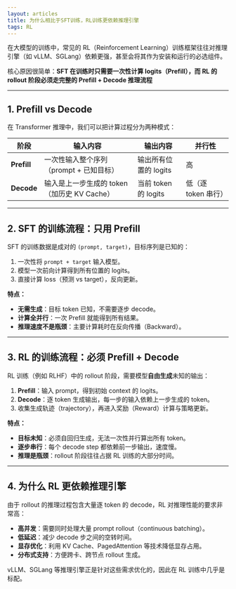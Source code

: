 ```yaml
---
layout: articles
title: 为什么相比于SFT训练，RL训练更依赖推理引擎
tags: RL
---
```



在大模型的训练中，常见的 RL（Reinforcement Learning）训练框架往往对推理引擎（如 vLLM、SGLang）依赖更强，甚至会将其作为安装和运行的必选组件。

核心原因很简单：**SFT 在训练时只需要一次性计算 logits（Prefill），而 RL 的 rollout 阶段必须走完整的 Prefill + Decode 推理流程**

---

## 1. Prefill vs Decode

在 Transformer 推理中，我们可以把计算过程分为两种模式：

| 阶段          | 输入内容                          | 输出内容              | 并行性           |
| ----------- | ----------------------------- | ----------------- | ------------- |
| **Prefill** | 一次性输入整个序列（prompt + 已知目标）      | 输出所有位置的 logits    | 高             |
| **Decode**  | 输入是上一步生成的 token（加历史 KV Cache） | 当前 token 的 logits | 低（逐 token 串行） |

---

## 2. SFT 的训练流程：只用 Prefill

SFT 的训练数据是成对的 `(prompt, target)`，目标序列是已知的：

1. 一次性将 `prompt + target` 输入模型。
2. 模型一次前向计算得到所有位置的 logits。
3. 直接计算 loss（预测 vs target），反向更新。

**特点：**

* **无需生成**：目标 token 已知，不需要逐步 decode。
* **计算全并行**：一次 Prefill 就能得到所有结果。
* **推理速度不是瓶颈**：主要计算耗时在反向传播（Backward）。

---

## 3. RL 的训练流程：必须 Prefill + Decode

RL 训练（例如 RLHF）中的 rollout 阶段，需要模型**自由生成**未知的输出：

1. **Prefill**：输入 prompt，得到初始 context 的 logits。
2. **Decode**：逐 token 生成输出，每一步的输入依赖上一步生成的 token。
3. 收集生成轨迹（trajectory），再进入奖励（Reward）计算与策略更新。

**特点：**

* **目标未知**：必须自回归生成，无法一次性并行算出所有 token。
* **逐步串行**：每个 decode step 都依赖前一步输出，速度慢。
* **推理是瓶颈**：rollout 阶段往往占据 RL 训练的大部分时间。

---

## 4. 为什么 RL 更依赖推理引擎

由于 rollout 的推理过程包含大量逐 token 的 decode，RL 对推理性能的要求非常高：

* **高并发**：需要同时处理大量 prompt rollout（continuous batching）。
* **低延迟**：减少 decode 步之间的空转时间。
* **显存优化**：利用 KV Cache、PagedAttention 等技术降低显存占用。
* **分布式支持**：方便跨卡、跨节点 rollout 生成。

vLLM、SGLang 等推理引擎正是针对这些需求优化的，因此在 RL 训练中几乎是标配。
